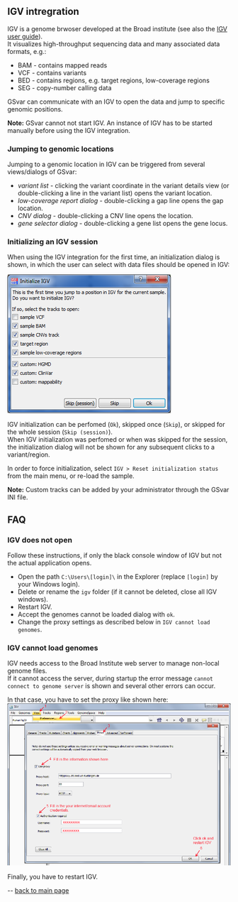 ## IGV intregration

IGV is a genome brwoser developed at the Broad institute (see also the [IGV user guide](http://software.broadinstitute.org/software/igv/UserGuide)).  
It visualizes high-throughput sequencing data and many associated data formats, e.g.:

* BAM - contains mapped reads
* VCF - contains variants
* BED - contains regions, e.g. target regions, low-coverage regions
* SEG - copy-number calling data

GSvar can communicate with an IGV to open the data and jump to specific genomic positions.  

**Note:** GSvar cannot not start IGV. An instance of IGV has to be started manually before using the IGV integration.

### Jumping to genomic locations

Jumping to a genomic location in IGV can be triggered from several views/dialogs of GSvar:

* *variant list* - clicking the variant coordinate in the variant details view (or double-clicking a line in the variant list) opens the variant location.
* *low-coverage report dialog* - double-clicking a gap line opens the gap location.
* *CNV dialog* - double-clicking a CNV line opens the location.
* *gene selector dialog* - double-clicking a gene list opens the gene locus.

### Initializing an IGV session

When using the IGV integration for the first time, an initialization dialog is shown, in which the user can select with data files should be opened in IGV:

![igv_init.png](igv_init.png)

IGV initialization can be perfomed (`Ok`), skipped once (`Skip`), or skipped for the whole session (`Skip (session)`).  
When IGV initialization was perfomed or when was skipped for the session, the initialization dialog will not be shown for any subsequent clicks to a variant/region.

In order to force initialization, select `IGV > Reset initialization status` from the main menu, or re-load the sample.


**Note:** Custom tracks can be added by your administrator through the GSvar INI file.



## FAQ

### IGV does not open
Follow these instructions, if only the black console window of IGV but not the actual application opens.

 - Open the path `C:\Users\[login]\` in the Explorer (replace `[login]` by your Windows login).
 - Delete or rename the `igv` folder (if it cannot be deleted, close all IGV windows).
 - Restart IGV.
 - Accept the genomes cannot be loaded dialog with `ok`.
 - Change the proxy settings as described below in `IGV cannot load genomes`.

### IGV cannot load genomes
IGV needs access to the Broad Institute web server to manage non-local genome files.  
If it cannot access the server, during startup the error message `cannot connect to genome server` is shown and several other errors can occur.

In that case, you have to set the proxy like shown here:
![alt text](igv_proxy.png)

Finally, you have to restart IGV.

--
[back to main page](index.md)



